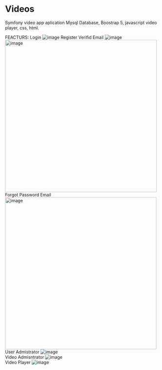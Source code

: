 # Videos
 Symfony video app aplication 
Mysql Database, Boostrap 5, javascript video player, css, html.

FEACTURS:
Login 
![image](https://user-images.githubusercontent.com/86753747/146274569-d69462c9-1403-4835-9181-b58f09310a72.png)
Register Verifid Email 
![image](https://user-images.githubusercontent.com/86753747/146274648-ebeaa5e4-eff3-4767-ac9d-959787b2e5b2.png)
<img width="497" alt="image" src="https://user-images.githubusercontent.com/86753747/146274794-976a3e1a-a525-4afd-9f3e-80d89aee6f42.png">
</br>
Forgot Password Email
<img width="496" alt="image" src="https://user-images.githubusercontent.com/86753747/146275414-5631088c-5a6f-4262-92a4-c5f19aeb23a5.png">
</br>
User Admistrator
![image](https://user-images.githubusercontent.com/86753747/146275539-93306bfd-aa1f-45a5-8e9a-96a6f3d73fb9.png)
</br>
Video Admisntrator 
![image](https://user-images.githubusercontent.com/86753747/146275863-3200d815-cb01-4738-ae95-57baa947521d.png)
</br>
Video Player
![image](https://user-images.githubusercontent.com/86753747/146275971-445f7691-ff8b-4865-9d46-410eca533102.png)

